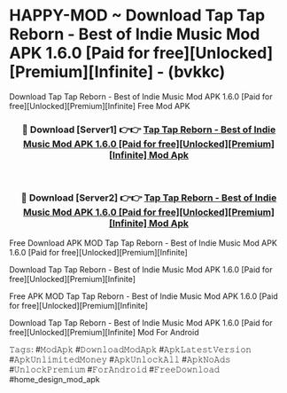 # HAPPY-MOD ~ Download Tap Tap Reborn - Best of Indie Music Mod APK 1.6.0 [Paid for free][Unlocked][Premium][Infinite] - (bvkkc)
Download Tap Tap Reborn - Best of Indie Music Mod APK 1.6.0 [Paid for free][Unlocked][Premium][Infinite] Free Mod APK

<div align="center">
<h3>🔴 Download [Server1] 👉👉 <a href="https://apk-comot.site?title=Tap_Tap_Reborn_-_Best_of_Indie_Music_Mod_APK_1.6.0_[Paid_for_free][Unlocked][Premium][Infinite]">Tap Tap Reborn - Best of Indie Music Mod APK 1.6.0 [Paid for free][Unlocked][Premium][Infinite] Mod Apk</a></h3><br>

<h3>🔴 Download [Server2] 👉👉 <a href="https://apk-comot.site?title=Tap_Tap_Reborn_-_Best_of_Indie_Music_Mod_APK_1.6.0_[Paid_for_free][Unlocked][Premium][Infinite]">Tap Tap Reborn - Best of Indie Music Mod APK 1.6.0 [Paid for free][Unlocked][Premium][Infinite] Mod Apk</a></h3>
</div>


Free Download APK MOD Tap Tap Reborn - Best of Indie Music Mod APK 1.6.0 [Paid for free][Unlocked][Premium][Infinite]

Download Tap Tap Reborn - Best of Indie Music Mod APK 1.6.0 [Paid for free][Unlocked][Premium][Infinite] 

Free APK MOD Tap Tap Reborn - Best of Indie Music Mod APK 1.6.0 [Paid for free][Unlocked][Premium][Infinite] 

Download Tap Tap Reborn - Best of Indie Music Mod APK 1.6.0 [Paid for free][Unlocked][Premium][Infinite] Mod For Android

𝚃𝚊𝚐𝚜: #𝙼𝚘𝚍𝙰𝚙𝚔 #𝙳𝚘𝚠𝚗𝚕𝚘𝚊𝚍𝙼𝚘𝚍𝙰𝚙𝚔 #𝙰𝚙𝚔𝙻𝚊𝚝𝚎𝚜𝚝𝚅𝚎𝚛𝚜𝚒𝚘𝚗 #𝙰𝚙𝚔𝚄𝚗𝚕𝚒𝚖𝚒𝚝𝚎𝚍𝙼𝚘𝚗𝚎𝚢 #𝙰𝚙𝚔𝚄𝚗𝚕𝚘𝚌𝚔𝙰𝚕𝚕 #𝙰𝚙𝚔𝙽𝚘𝙰𝚍𝚜 #𝚄𝚗𝚕𝚘𝚌𝚔𝙿𝚛𝚎𝚖𝚒𝚞𝚖 #𝙵𝚘𝚛𝙰𝚗𝚍𝚛𝚘𝚒𝚍 #𝙵𝚛𝚎𝚎𝙳𝚘𝚠𝚗𝚕𝚘𝚊𝚍 #home_design_mod_apk